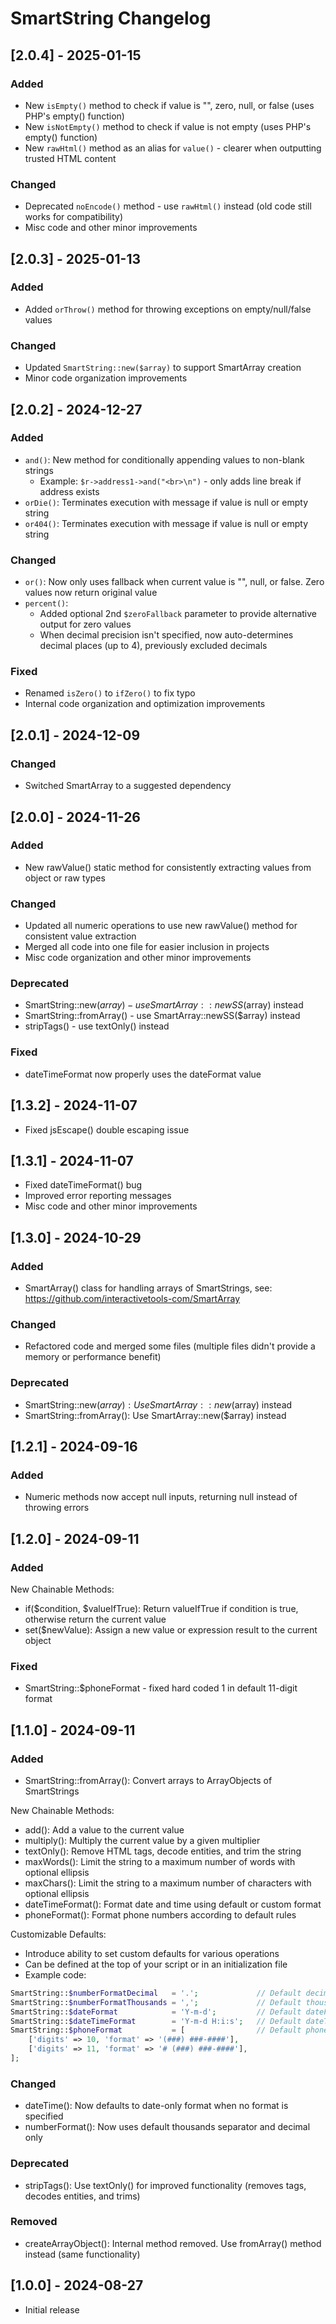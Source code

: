 # SmartString Changelog

## [2.0.4] - 2025-01-15

### Added
- New `isEmpty()` method to check if value is "", zero, null, or false (uses PHP's empty() function)
- New `isNotEmpty()` method to check if value is not empty (uses PHP's empty() function)
- New `rawHtml()` method as an alias for `value()` - clearer when outputting trusted HTML content

### Changed
- Deprecated `noEncode()` method - use `rawHtml()` instead (old code still works for compatibility)
- Misc code and other minor improvements

## [2.0.3] - 2025-01-13

### Added
- Added `orThrow()` method for throwing exceptions on empty/null/false values

### Changed
- Updated `SmartString::new($array)` to support SmartArray creation
- Minor code organization improvements

## [2.0.2] - 2024-12-27

### Added
- `and()`: New method for conditionally appending values to non-blank strings
  - Example: `$r->address1->and("<br>\n")` - only adds line break if address exists
- `orDie()`: Terminates execution with message if value is null or empty string
- `or404()`: Terminates execution with message if value is null or empty string

### Changed
- `or()`: Now only uses fallback when current value is "", null, or false. Zero values now return original value
- `percent()`:
  - Added optional 2nd `$zeroFallback` parameter to provide alternative output for zero values
  - When decimal precision isn't specified, now auto-determines decimal places (up to 4), previously excluded decimals

### Fixed
- Renamed `isZero()` to `ifZero()` to fix typo
- Internal code organization and optimization improvements

## [2.0.1] - 2024-12-09

### Changed
- Switched SmartArray to a suggested dependency

## [2.0.0] - 2024-11-26

### Added
- New rawValue() static method for consistently extracting values from object or raw types

### Changed
- Updated all numeric operations to use new rawValue() method for consistent value extraction
- Merged all code into one file for easier inclusion in projects
- Misc code organization and other minor improvements

### Deprecated
- SmartString::new($array) - use SmartArray::newSS($array) instead
- SmartString::fromArray() - use SmartArray::newSS($array) instead
- stripTags() - use textOnly() instead

### Fixed
- dateTimeFormat now properly uses the dateFormat value

## [1.3.2] - 2024-11-07

- Fixed jsEscape() double escaping issue

## [1.3.1] - 2024-11-07

- Fixed dateTimeFormat() bug
- Improved error reporting messages
- Misc code and other minor improvements

## [1.3.0] - 2024-10-29

### Added
- SmartArray() class for handling arrays of SmartStrings, see: https://github.com/interactivetools-com/SmartArray

### Changed
- Refactored code and merged some files (multiple files didn't provide a memory or performance benefit)

### Deprecated
- SmartString::new($array): Use SmartArray::new($array) instead
- SmartString::fromArray(): Use SmartArray::new($array) instead

## [1.2.1] - 2024-09-16

### Added

- Numeric methods now accept null inputs, returning null instead of throwing errors 

## [1.2.0] - 2024-09-11

### Added

New Chainable Methods:

- if(\$condition, $valueIfTrue): Return valueIfTrue if condition is true, otherwise return the current value
- set(\$newValue): Assign a new value or expression result to the current object

### Fixed

- SmartString::$phoneFormat - fixed hard coded 1 in default 11-digit format

## [1.1.0] - 2024-09-11

### Added
 
- SmartString::fromArray(): Convert arrays to ArrayObjects of SmartStrings

New Chainable Methods:

- add(): Add a value to the current value
- multiply(): Multiply the current value by a given multiplier
- textOnly(): Remove HTML tags, decode entities, and trim the string
- maxWords(): Limit the string to a maximum number of words with optional ellipsis
- maxChars(): Limit the string to a maximum number of characters with optional ellipsis
- dateTimeFormat(): Format date and time using default or custom format
- phoneFormat(): Format phone numbers according to default rules

Customizable Defaults:

- Introduce ability to set custom defaults for various operations
- Can be defined at the top of your script or in an initialization file
- Example code: 
```php
SmartString::$numberFormatDecimal   = '.';             // Default decimal separator
SmartString::$numberFormatThousands = ',';             // Default thousands separator
SmartString::$dateFormat            = 'Y-m-d';         // Default dateFormat() format
SmartString::$dateTimeFormat        = 'Y-m-d H:i:s';   // Default dateTimeFormat() format
SmartString::$phoneFormat           = [                // Default phoneFormat() formats
    ['digits' => 10, 'format' => '(###) ###-####'],
    ['digits' => 11, 'format' => '# (###) ###-####'],
];
```

### Changed
- dateTime(): Now defaults to date-only format when no format is specified
- numberFormat(): Now uses default thousands separator and decimal only

### Deprecated
- stripTags(): Use textOnly() for improved functionality (removes tags, decodes entities, and trims)

### Removed
- createArrayObject(): Internal method removed. Use fromArray() method instead (same functionality)

## [1.0.0] - 2024-08-27
* Initial release
